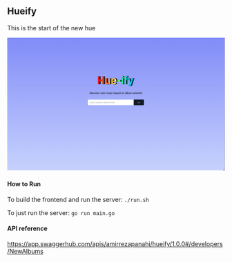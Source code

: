 ## Hueify

This is the start of the new hue

![hue-demo](./hueify_demo.png)

#### How to Run
To build the frontend and run the server: `./run.sh`

To just run the server: `go run main.go`

#### API reference

https://app.swaggerhub.com/apis/amirrezapanahi/hueify/1.0.0#/developers/NewAlbums
